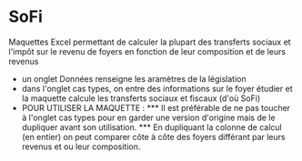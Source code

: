 # SoFi
Maquettes Excel permettant de calculer la plupart des transferts sociaux et l'impôt sur le revenu de foyers en fonction de leur composition et de leurs revenus
* un onglet Données renseigne les aramètres de la législation
* dans l'onglet cas types, on entre des informations sur le foyer étudier et la maquette calcule les transferts sociaux et fiscaux (d'où SoFi)
* POUR UTILISER LA MAQUETTE : 
*** Il est préférable de ne pas toucher à l'onglet cas types pour en garder une version d'origine mais de le dupliquer avant son utilisation. 
*** En dupliquant la colonne de calcul (en entier) on peut comparer côte à côte des foyers différant par leurs revenus et ou leur composition.
